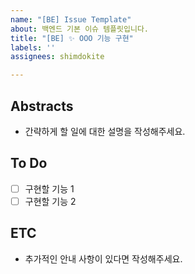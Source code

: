 ```yaml
---
name: "[BE] Issue Template"
about: 백엔드 기본 이슈 템플릿입니다.
title: "[BE] ✨ OOO 기능 구현"
labels: ''
assignees: shimdokite

---
```


## Abstracts
* 간략하게 할 일에 대한 설명을 작성해주세요.

## To Do
- [ ] 구현할 기능 1
- [ ] 구현할 기능 2

## ETC
* 추가적인 안내 사항이 있다면 작성해주세요.
